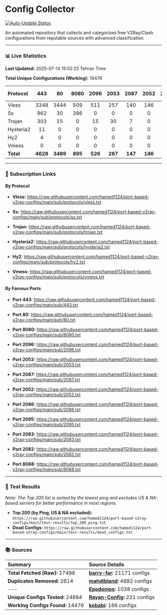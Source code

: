 # Config Collector

[![Auto-Update Status](https://github.com/hamed1124/port-based-v2ray-configs/actions/workflows/main.yml/badge.svg)](https://github.com/hamed1124/port-based-v2ray-configs/actions/workflows/main.yml)

An automated repository that collects and categorizes free V2Ray/Clash configurations from reputable sources with advanced classification.

---

### 📊 Live Statistics

**Last Updated:** 2025-07-14 15:52:25 Tehran Time

**Total Unique Configurations (Working):** 14476

| Protocol | 443 | 80 | 8080 | 2096 | 2053 | 2087 | 2052 | 2086 | 2095 | 2083 | 2082 | 8088 | Other Ports | Total |
|:---| :---: | :---: | :---: | :---: | :---: | :---: | :---: | :---: | :---: | :---: | :---: | :---: |:---:|:---:|
| Vless | 3348 | 3444 | 509 | 511 | 257 | 140 | 146 | 85 | 80 | 52 | 76 | 0 | 3283 | **11931** |
| Ss | 962 | 30 | 386 | 0 | 0 | 0 | 0 | 0 | 0 | 0 | 0 | 0 | 601 | **1979** |
| Trojan | 303 | 15 | 0 | 15 | 30 | 7 | 0 | 0 | 0 | 25 | 0 | 0 | 135 | **530** |
| Hysteria2 | 11 | 0 | 0 | 0 | 0 | 0 | 0 | 0 | 0 | 0 | 0 | 0 | 10 | **21** |
| Hy2 | 4 | 0 | 0 | 0 | 0 | 0 | 0 | 0 | 0 | 0 | 0 | 0 | 7 | **11** |
| Vmess | 0 | 0 | 0 | 0 | 0 | 0 | 0 | 0 | 2 | 1 | 0 | 0 | 1 | **4** |
| **Total** | **4628** | **3489** | **895** | **526** | **287** | **147** | **146** | **85** | **82** | **78** | **76** | **0** | **4037** | **14476** |

---

### 🚀 Subscription Links

#### By Protocol

- **Vless:**
  https://raw.githubusercontent.com/hamed1124/port-based-v2ray-configs/main/sub/protocols/vless.txt

- **Ss:**
  https://raw.githubusercontent.com/hamed1124/port-based-v2ray-configs/main/sub/protocols/ss.txt

- **Trojan:**
  https://raw.githubusercontent.com/hamed1124/port-based-v2ray-configs/main/sub/protocols/trojan.txt

- **Hysteria2:**
  https://raw.githubusercontent.com/hamed1124/port-based-v2ray-configs/main/sub/protocols/hysteria2.txt

- **Hy2:**
  https://raw.githubusercontent.com/hamed1124/port-based-v2ray-configs/main/sub/protocols/hy2.txt

- **Vmess:**
  https://raw.githubusercontent.com/hamed1124/port-based-v2ray-configs/main/sub/protocols/vmess.txt

#### By Famous Ports

- **Port 443:**
  https://raw.githubusercontent.com/hamed1124/port-based-v2ray-configs/main/sub/443.txt

- **Port 80:**
  https://raw.githubusercontent.com/hamed1124/port-based-v2ray-configs/main/sub/80.txt

- **Port 8080:**
  https://raw.githubusercontent.com/hamed1124/port-based-v2ray-configs/main/sub/8080.txt

- **Port 2096:**
  https://raw.githubusercontent.com/hamed1124/port-based-v2ray-configs/main/sub/2096.txt

- **Port 2053:**
  https://raw.githubusercontent.com/hamed1124/port-based-v2ray-configs/main/sub/2053.txt

- **Port 2087:**
  https://raw.githubusercontent.com/hamed1124/port-based-v2ray-configs/main/sub/2087.txt

- **Port 2052:**
  https://raw.githubusercontent.com/hamed1124/port-based-v2ray-configs/main/sub/2052.txt

- **Port 2086:**
  https://raw.githubusercontent.com/hamed1124/port-based-v2ray-configs/main/sub/2086.txt

- **Port 2095:**
  https://raw.githubusercontent.com/hamed1124/port-based-v2ray-configs/main/sub/2095.txt

- **Port 2083:**
  https://raw.githubusercontent.com/hamed1124/port-based-v2ray-configs/main/sub/2083.txt

- **Port 2082:**
  https://raw.githubusercontent.com/hamed1124/port-based-v2ray-configs/main/sub/2082.txt

- **Port 8088:**
  https://raw.githubusercontent.com/hamed1124/port-based-v2ray-configs/main/sub/8088.txt

---

### 🧪 Test Results
*Note: The Top 200 list is sorted by the lowest ping and excludes US & NA-based servers for better performance in most regions.*

- **Top 200 (by Ping, US & NA excluded):** `https://raw.githubusercontent.com/hamed1124/port-based-v2ray-configs/main/test-results/top_200_ping.txt`
- **Dead Configs:** `https://raw.githubusercontent.com/hamed1124/port-based-v2ray-configs/main/test-results/dead_configs.txt`

---

### 📚 Sources

| Summary | Source Details |
|:---|:---|
| **Total Fetched (Raw):** 27498 | **[barry-far](https://github.com/barry-far/V2ray-Config):** 21171 configs |
| **Duplicates Removed:** 2614 | **[mahdibland](https://github.com/mahdibland/V2RayAggregator):** 4882 configs |
| --- | **[Epodonios](https://github.com/Epodonios/v2ray-configs):** 1038 configs |
| **Unique Configs Tested:** 24884 | **[Rayan-Config](https://github.com/Rayan-Config/C-Sub):** 221 configs |
| **Working Configs Found:** 14476 | **[kobabi](https://github.com/liketolivefree/kobabi):** 186 configs |

